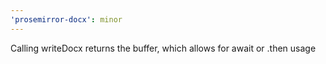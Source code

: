 ```yaml
---
'prosemirror-docx': minor
---
```


Calling writeDocx returns the buffer, which allows for await or .then usage
